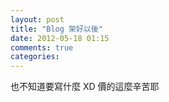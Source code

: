 ```yaml
---
layout: post
title: "Blog 架好以後"
date: 2012-05-18 01:15
comments: true
categories: 
---
```

也不知道要寫什麼 XD
價的這麼辛苦耶

